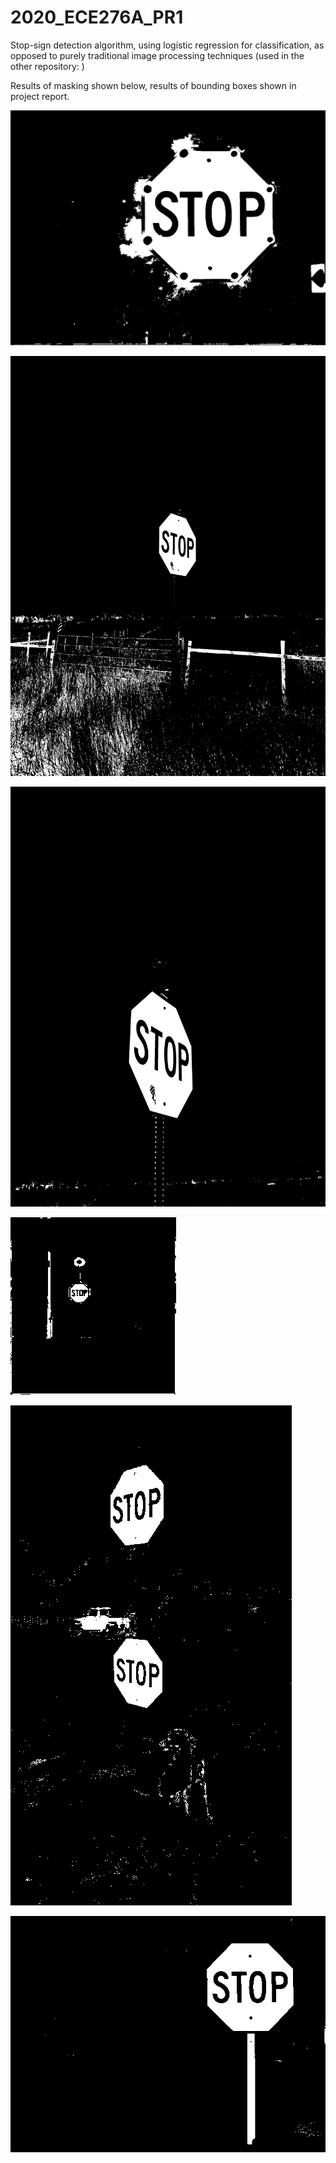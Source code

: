 # 2020_ECE276A_PR1
 Stop-sign detection algorithm, using logistic regression for classification, as opposed to purely traditional image processing techniques (used in the other repository: )
 
Results of masking shown below, results of bounding boxes shown in project report.

![](https://github.com/roumenguha/ECE276A_PR1_Stop-Sign_Detection/blob/master/pr1_code/masks/m18.jpg)

![](https://github.com/roumenguha/ECE276A_PR1_Stop-Sign_Detection/blob/master/pr1_code/masks/m37.jpg)

![](https://github.com/roumenguha/ECE276A_PR1_Stop-Sign_Detection/blob/master/pr1_code/masks/m52.jpg)

![](https://github.com/roumenguha/ECE276A_PR1_Stop-Sign_Detection/blob/master/pr1_code/masks/m62.jpg)

![](https://github.com/roumenguha/ECE276A_PR1_Stop-Sign_Detection/blob/master/pr1_code/masks/m68.jpg)

![](https://github.com/roumenguha/ECE276A_PR1_Stop-Sign_Detection/blob/master/pr1_code/masks/m89.jpg)
